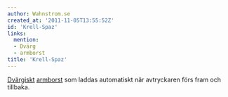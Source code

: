 ```yaml
---
author: Wahnstrom.se
created_at: '2011-11-05T13:55:52Z'
id: 'Krell-Spaz'
links:
  mention:
  - Dvärg
  - armborst
title: 'Krell-Spaz'
---
```


[Dvärgiskt][] [armborst] som laddas automatiskt när avtryckaren förs fram och tillbaka.

  [Dvärgiskt]: Dvärg
  [armborst]: armborst